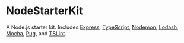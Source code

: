# NodeStarterKit

A Node.js starter kit. Includes 
[Express](http://expressjs.com/), 
[TypeScript](http://www.typescriptlang.org/), 
[Nodemon](http://nodemon.io/), 
[Lodash](https://github.com/lodash/lodash), 
[Mocha](https://github.com/mochajs/mocha),
[Pug](https://github.com/pugjs/pug), and
[TSLint](https://github.com/palantir/tslint).
